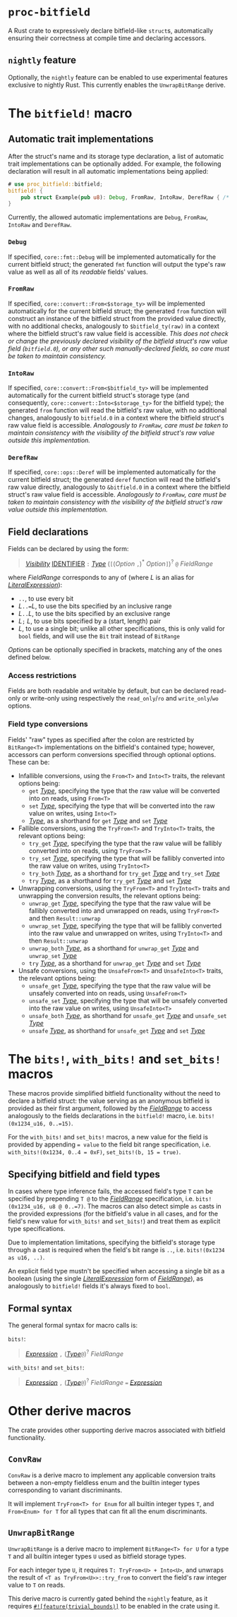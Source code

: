# `proc-bitfield`

A Rust crate to expressively declare bitfield-like `struct`s, automatically ensuring their correctness at compile time and declaring accessors.

## `nightly` feature

Optionally, the `nightly` feature can be enabled to use experimental features exclusive to nightly Rust. This currently enables the `UnwrapBitRange` derive.

# The `bitfield!` macro

## Automatic trait implementations

After the struct's name and its storage type declaration, a list of automatic trait implementations can be optionally added. For example, the following declaration will result in all automatic implementations being applied:
```rust
# use proc_bitfield::bitfield;
bitfield! {
    pub struct Example(pub u8): Debug, FromRaw, IntoRaw, DerefRaw { /* ... */ }
}
```
Currently, the allowed automatic implementations are `Debug`, `FromRaw`, `IntoRaw` and `DerefRaw`.

### `Debug`

If specified, `core::fmt::Debug` will be implemented automatically for the current bitfield struct; the generated `fmt` function will output the type's raw value as well as all of its *readable* fields' values.

### `FromRaw`

If specified, `core::convert::From<$storage_ty>` will be implemented automatically for the current bitfield struct; the generated `from` function will construct an instance of the bitfield struct from the provided value directly, with no additional checks, analogously to `$bitfield_ty(raw)` in a context where the bitfield struct's raw value field is accessible. *This does not check or change the previously declared visibility of the bitfield struct's raw value field (`bitfield.0`), or any other such manually-declared fields, so care must be taken to maintain consistency.*

### `IntoRaw`

If specified, `core::convert::From<$bitfield_ty>` will be implemented automatically for the current bitfield struct's storage type (and consequently, `core::convert::Into<$storage_ty>` for the bitfield type); the generated `from` function will read the bitfield's raw value, with no additional changes, analogously to `bitfield.0` in a context where the bitfield struct's raw value field is accessible. *Analogously to `FromRaw`, care must be taken to maintain consistency with the visibility of the bitfield struct's raw value outside this implementation.*

### `DerefRaw`

If specified, `core::ops::Deref` will be implemented automatically for the current bitfield struct; the generated `deref` function will read the bitfield's raw value directly, analogously to `&bitfield.0` in a context where the bitfield struct's raw value field is accessible. *Analogously to `FromRaw`, care must be taken to maintain consistency with the visibility of the bitfield struct's raw value outside this implementation.*

## Field declarations

Fields can be declared by using the form:
> [*Visibility*] [IDENTIFIER] `:` [*Type*] (`[`(*Option* `,`)<sup>*</sup> *Option*`]`)<sup>?</sup> `@` *FieldRange*

where *FieldRange* corresponds to any of (where *L* is an alias for [*LiteralExpression*]):
- `..`, to use every bit
- *L*`..=`*L*, to use the bits specified by an inclusive range
- *L*`..`*L*, to use the bits specified by an exclusive range
- *L*`;` *L*, to use bits specified by a (start, length) pair
- *L*, to use a single bit; unlike all other specifications, this is only valid for `bool` fields, and will use the `Bit` trait instead of `BitRange`

*Option*s can be optionally specified in brackets, matching any of the ones defined below.

### Access restrictions

Fields are both readable and writable by default, but can be declared read-only or write-only using respectively the `read_only`/`ro` and `write_only`/`wo` options.

### Field type conversions

Fields' "raw" types as specified after the colon are restricted by `BitRange<T>` implementations on the bitfield's contained type; however, accessors can perform conversions specified through optional options. These can be:
- Infallible conversions, using the `From<T>` and `Into<T>` traits, the relevant options being:
    - `get` [*Type*], specifying the type that the raw value will be converted into on reads, using `From<T>`
    - `set` [*Type*], specifying the type that will be converted into the raw value on writes, using `Into<T>`
    - [*Type*], as a shorthand for `get` [*Type*] and `set` [*Type*]
- Fallible conversions, using the `TryFrom<T>` and `TryInto<T>` traits, the relevant options being:
    - `try_get` [*Type*], specifying the type that the raw value will be fallibly converted into on reads, using `TryFrom<T>`
    - `try_set` [*Type*], specifying the type that will be fallibly converted into the raw value on writes, using `TryInto<T>`
    - `try_both` [*Type*], as a shorthand for `try_get` [*Type*] and `try_set` [*Type*]
    - `try` [*Type*], as a shorthand for `try_get` [*Type*] and `set` [*Type*]
- Unwrapping conversions, using the `TryFrom<T>` and `TryInto<T>` traits and unwrapping the conversion results, the relevant options being:
    - `unwrap_get` [*Type*], specifying the type that the raw value will be fallibly converted into and unwrapped on reads, using `TryFrom<T>` and then `Result::unwrap`
    - `unwrap_set` [*Type*], specifying the type that will be fallibly converted into the raw value and unwrapped on writes, using `TryInto<T>` and then `Result::unwrap`
    - `unwrap_both` [*Type*], as a shorthand for `unwrap_get` [*Type*] and `unwrap_set` [*Type*]
    - `try` [*Type*], as a shorthand for `unwrap_get` [*Type*] and `set` [*Type*]
- Unsafe conversions, using the `UnsafeFrom<T>` and `UnsafeInto<T>` traits, the relevant options being:
    - `unsafe_get` [*Type*], specifying the type that the raw value will be unsafely converted into on reads, using `UnsafeFrom<T>`
    - `unsafe_set` [*Type*], specifying the type that will be unsafely converted into the raw value on writes, using `UnsafeInto<T>`
    - `unsafe_both` [*Type*], as shorthand for `unsafe_get` [*Type*] and `unsafe_set` [*Type*]
    - `unsafe` [*Type*], as shorthand for `unsafe_get` [*Type*] and `set` [*Type*]

# The `bits!`, `with_bits!` and `set_bits!` macros

These macros provide simplified bitfield functionality without the need to declare a bitfield struct: the value serving as an anonymous bitfield is provided as their first argument, followed by the [*FieldRange*] to access analogously to the fields declarations in the `bitfield!` macro, i.e. `bits!(0x1234_u16, 0..=15)`.

For the `with_bits!` and `set_bits!` macros, a new value for the field is provided by appending `= value` to the field bit range specification, i.e. `with_bits!(0x1234, 0..4 = 0xF)`, `set_bits!(b, 15 = true)`.

## Specifying bitfield and field types

In cases where type inference fails, the accessed field's type `T` can be specified by prepending `T @` to the [*FieldRange*] specification, i.e. `bits!(0x1234_u16, u8 @ 0..=7)`. The macros can also detect simple `as` casts in the provided expressions (for the bitfield's value in all cases, and for the field's new value for `with_bits!` and `set_bits!`) and treat them as explicit type specifications.

Due to implementation limitations, specifying the bitfield's storage type through a cast is required when the field's bit range is `..`, i.e. `bits!(0x1234 as u16, ..)`.

An explicit field type mustn't be specified when accessing a single bit as a boolean (using the single [*LiteralExpression*] form of [*FieldRange*]), as analogously to `bitfield!` fields it's always fixed to `bool`.

## Formal syntax

The general formal syntax for macro calls is:

`bits!`:
> [*Expression*] `,` ([*Type*]`@`)<sup>?</sup> *FieldRange*

`with_bits!` and `set_bits!`:
> [*Expression*] `,` ([*Type*]`@`)<sup>?</sup> *FieldRange* `=` [*Expression*]

# Other derive macros

The crate provides other supporting derive macros associated with bitfield functionality.

## `ConvRaw`

`ConvRaw` is a derive macro to implement any applicable conversion traits between a non-empty fieldless enum and the builtin integer types corresponding to variant discriminants.

It will implement `TryFrom<T> for Enum` for all builtin integer types `T`, and `From<Enum> for T` for all types that can fit all the enum discriminants.

## `UnwrapBitRange`

`UnwrapBitRange` is a derive macro to implement `BitRange<T> for U` for a type `T` and all builtin integer types `U` used as bitfield storage types.

For each integer type `U`, it requires `T: TryFrom<U> + Into<U>`, and unwraps the result of `<T as TryFrom<U>>::try_from` to convert the field's raw integer value to `T` on reads.

This derive macro is currently gated behind the `nightly` feature, as it requires [`#![feature(trivial_bounds)]`](https://doc.rust-lang.org/beta/unstable-book/language-features/trivial-bounds.html) to be enabled in the crate using it.

[*FieldRange*]: #field-declarations
[*Visibility*]: https://doc.rust-lang.org/stable/reference/visibility-and-privacy.html
[IDENTIFIER]: https://doc.rust-lang.org/stable/reference/identifiers.html
[*Type*]: https://doc.rust-lang.org/stable/reference/types.html#type-expressions
[*Expression*]: https://doc.rust-lang.org/stable/reference/expressions.html
[*LiteralExpression*]: https://doc.rust-lang.org/stable/reference/expressions/literal-expr.html
